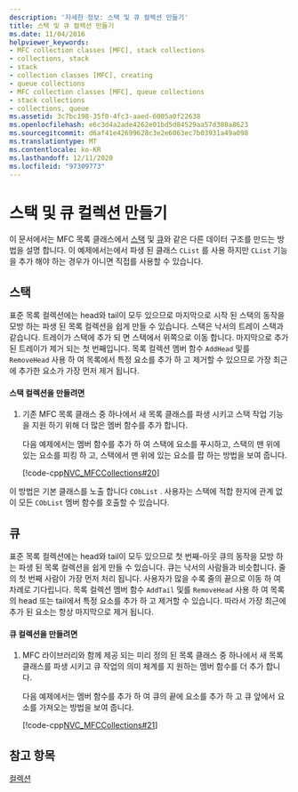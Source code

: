 ```yaml
---
description: '자세한 정보: 스택 및 큐 컬렉션 만들기'
title: 스택 및 큐 컬렉션 만들기
ms.date: 11/04/2016
helpviewer_keywords:
- MFC collection classes [MFC], stack collections
- collections, stack
- stack
- collection classes [MFC], creating
- queue collections
- MFC collection classes [MFC], queue collections
- stack collections
- collections, queue
ms.assetid: 3c7bc198-35f0-4fc3-aaed-6005a0f22638
ms.openlocfilehash: e6c3d4a2ade4262e01bd5d84529aa57d308a8623
ms.sourcegitcommit: d6af41e42699628c3e2e6063ec7b03931a49a098
ms.translationtype: MT
ms.contentlocale: ko-KR
ms.lasthandoff: 12/11/2020
ms.locfileid: "97309773"
---
```

# <a name="creating-stack-and-queue-collections"></a>스택 및 큐 컬렉션 만들기

이 문서에서는 MFC 목록 클래스에서 [스택](#_core_stacks) 및 [큐](#_core_queues)와 같은 다른 데이터 구조를 만드는 방법을 설명 합니다. 이 예제에서는에서 파생 된 클래스 `CList` 를 사용 하지만 `CList` 기능을 추가 해야 하는 경우가 아니면 직접를 사용할 수 있습니다.

## <a name="stacks"></a><a name="_core_stacks"></a> 스택

표준 목록 컬렉션에는 head와 tail이 모두 있으므로 마지막으로 시작 된 스택의 동작을 모방 하는 파생 된 목록 컬렉션을 쉽게 만들 수 있습니다. 스택은 낙서의 트레이 스택과 같습니다. 트레이가 스택에 추가 되 면 스택에서 위쪽으로 이동 합니다. 마지막으로 추가 된 트레이가 제거 되는 첫 번째입니다. 목록 컬렉션 멤버 함수 `AddHead` 및를 `RemoveHead` 사용 하 여 목록에서 특정 요소를 추가 하 고 제거할 수 있으므로 가장 최근에 추가한 요소가 가장 먼저 제거 됩니다.

#### <a name="to-create-a-stack-collection"></a>스택 컬렉션을 만들려면

1. 기존 MFC 목록 클래스 중 하나에서 새 목록 클래스를 파생 시키고 스택 작업 기능을 지원 하기 위해 더 많은 멤버 함수를 추가 합니다.

   다음 예제에서는 멤버 함수를 추가 하 여 스택에 요소를 푸시하고, 스택의 맨 위에 있는 요소를 피킹 하 고, 스택에서 맨 위에 있는 요소를 팝 하는 방법을 보여 줍니다.

   [!code-cpp[NVC_MFCCollections#20](codesnippet/cpp/creating-stack-and-queue-collections_1.h)]

이 방법은 기본 클래스를 노출 합니다 `CObList` . 사용자는 스택에 적합 한지에 관계 없이 모든 `CObList` 멤버 함수를 호출할 수 있습니다.

## <a name="queues"></a><a name="_core_queues"></a> 큐

표준 목록 컬렉션에는 head와 tail이 모두 있으므로 첫 번째-아웃 큐의 동작을 모방 하는 파생 된 목록 컬렉션을 쉽게 만들 수 있습니다. 큐는 낙서의 사람들과 비슷합니다. 줄의 첫 번째 사람이 가장 먼저 처리 됩니다. 사용자가 많을 수록 줄의 끝으로 이동 하 여 차례로 기다립니다. 목록 컬렉션 멤버 함수 `AddTail` 및를 `RemoveHead` 사용 하 여 목록의 head 또는 tail에서 특정 요소를 추가 하 고 제거할 수 있습니다. 따라서 가장 최근에 추가 된 요소는 항상 마지막으로 제거 됩니다.

#### <a name="to-create-a-queue-collection"></a>큐 컬렉션을 만들려면

1. MFC 라이브러리와 함께 제공 되는 미리 정의 된 목록 클래스 중 하나에서 새 목록 클래스를 파생 시키고 큐 작업의 의미 체계를 지 원하는 멤버 함수를 더 추가 합니다.

   다음 예제에서는 멤버 함수를 추가 하 여 큐의 끝에 요소를 추가 하 고 큐 앞에서 요소를 가져오는 방법을 보여 줍니다.

   [!code-cpp[NVC_MFCCollections#21](codesnippet/cpp/creating-stack-and-queue-collections_2.h)]

## <a name="see-also"></a>참고 항목

[컬렉션](collections.md)
